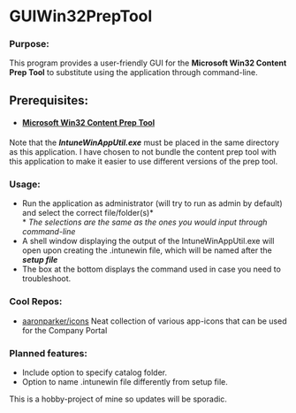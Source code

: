 # GUIWin32PrepTool

### Purpose:
This program provides a user-friendly GUI for the **Microsoft Win32 Content Prep Tool** to substitute using the application through command-line.



## Prerequisites:
- #### [Microsoft Win32 Content Prep Tool](https://github.com/microsoft/Microsoft-Win32-Content-Prep-Tool)
Note that the ***IntuneWinAppUtil.exe*** must be placed in the same directory as this application. I have chosen to not bundle the content prep tool with this application to make it easier to use different versions of the prep tool.



### Usage:
- Run the application as administrator (will try to run as admin by default) and select the correct file/folder(s)*
<br/>\*
*The selections are the same as the ones you would input through command-line*
- A shell window displaying the output of the IntuneWinAppUtil.exe will open upon creating the .intunewin file, which will be named after the ***setup file***
- The box at the bottom displays the command used in case you need to troubleshoot.



### Cool Repos:
- [aaronparker/icons](https://github.com/aaronparker/icons) Neat collection of various app-icons that can be used for the Company Portal 


### Planned features:
- Include option to specify catalog folder.
- Option to name .intunewin file differently from setup file.

This is a hobby-project of mine so updates will be sporadic.
